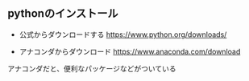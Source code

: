 ## pythonのインストール

- 公式からダウンロードする
https://www.python.org/downloads/


- アナコンダからダウンロード
https://www.anaconda.com/download


アナコンダだと、便利なパッケージなどがついている


